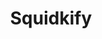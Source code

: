 ---
slug: squidkify
title: Squidkify
description: "Squidkify is an exciting online game. Play for free directly in your browser!"
icon: /images/new_mods/sprunkify.png
url: https://wowtbc.net/sprunkin/sprunkify/index.html
previewImage: /images/new_mods/sprunkify.png
type: new mods

# SEO配置
seo:
  title: "Squidkify - Play Free Online Game | Fun Browser Games"
  description: "Squidkify - Play this fun online game for free in your browser. No download required!"
  ogImage: "/images/new_mods/sprunkify.png"
  keywords: "squidkify, online game, browser game, free game, new mods game, play online"

videoUrls:
  - https://www.youtube.com/embed/example1
  - https://www.youtube.com/embed/example2

whyPlay:
  title: "Why Play Squidkify?"
  items:
    - "Immersive Gameplay: Squidkify offers an engaging and immersive gaming experience that will keep you entertained for hours"
    - "Challenging Levels: Test your skills with increasingly difficult challenges and obstacles"
    - "Beautiful Graphics: Enjoy stunning visuals and smooth animations that bring the game world to life"
    - "Regular Updates: New content and features are added regularly to keep the game fresh and exciting"
    - "Free to Play: Experience all the fun without spending a penny"
    - "Community Features: Connect with other players, share strategies, and compete for high scores"
    - "Cross-Platform: Play on any device with a web browser, no downloads required"

features:
  title: "Key Features of Squidkify"
  image: "/images/new_mods/sprunkify.png"
  items:
    - "Intuitive Controls: Easy to learn controls make Squidkify accessible for players of all skill levels"
    - "Multiple Game Modes: Enjoy various gameplay options that provide different challenges and experiences"
    - "Character Customization: Personalize your gaming experience with unique characters and items"
    - "Achievement System: Complete special tasks to earn rewards and recognition"
    - "Leaderboards: Compete with players worldwide and see who can achieve the highest scores"

characteristics:
  title: "Game Characteristics"
  image: "/images/new_mods/sprunkify.png"
  items:
    - "Genre: New mods game with elements of strategy and skill"
    - "Difficulty: Suitable for both casual gamers and those seeking a challenge"
    - "Play Time: Quick sessions or extended gameplay, depending on your preference"
    - "Art Style: Vibrant and engaging visuals that enhance the gaming experience"
    - "Sound Design: Immersive audio that complements the gameplay perfectly"

info: "Squidkify is an exciting online game that offers players a unique and engaging gaming experience. With its intuitive controls, stunning visuals, and challenging gameplay, Squidkify provides hours of entertainment for players of all ages and skill levels. Whether you're looking for a quick gaming session during a break or an extended play session, Squidkify delivers an immersive experience that will keep you coming back for more. The game features multiple levels of increasing difficulty, ensuring that players are constantly challenged as they progress. With regular updates adding new content and features, Squidkify remains fresh and exciting, providing endless entertainment options for its growing community of players."

howToPlayIntro: "Welcome to Squidkify! This guide will walk you through the basics and help you master the game. Whether you're a beginner or looking to improve your skills, these tips and instructions will enhance your gaming experience."

howToPlaySteps:
  - title: "Getting Started"
    description: "Begin your Squidkify adventure by familiarizing yourself with the controls. Use your keyboard or mouse to navigate through the game interface. The tutorial will guide you through the basic mechanics and help you understand the objectives."
  - title: "Understanding the Objectives"
    description: "In Squidkify, your main goal is to progress through levels by completing specific objectives. Each level presents unique challenges that require different strategies and approaches."
  - title: "Mastering the Controls"
    description: "Practice using the controls to improve your precision and reaction time. Squidkify requires quick reflexes and strategic thinking to overcome obstacles and defeat opponents."
  - title: "Utilizing Power-ups"
    description: "Collect power-ups throughout the game to enhance your abilities and overcome difficult challenges. Each power-up offers unique advantages that can be crucial for success."
  - title: "Developing Strategies"
    description: "As you progress in Squidkify, develop effective strategies for different scenarios. Analyze patterns, anticipate challenges, and adapt your approach to maximize your performance."

faq:
  title: "Frequently Asked Questions about Squidkify"
  items:
    - question: "Is Squidkify free to play?"
      answer: "Yes, Squidkify is completely free to play directly in your web browser. No downloads or purchases are required to enjoy the full game experience."
    - question: "Can I play Squidkify on mobile devices?"
      answer: "Yes, Squidkify is optimized for both desktop and mobile play. You can enjoy the game on any device with a web browser and internet connection."
    - question: "Are there any in-game purchases?"
      answer: "While Squidkify is free to play, there may be optional in-game purchases available for cosmetic items or additional features that don't affect core gameplay."
    - question: "How often is Squidkify updated?"
      answer: "The developers regularly update Squidkify with new content, features, and improvements based on player feedback and game performance."
    - question: "Can I play Squidkify offline?"
      answer: "Currently, Squidkify requires an internet connection to play as it's a browser-based online game."
    - question: "Is Squidkify suitable for children?"
      answer: "Yes, Squidkify is designed to be family-friendly and suitable for players of all ages."
    - question: "How do I report bugs or issues?"
      answer: "If you encounter any problems while playing Squidkify, you can report them through the game's support page or contact the developers directly through their website."
    - question: "Still Have Questions?"
      answer: "If you have additional questions about Squidkify that aren't covered in this FAQ, please visit our support center or contact our customer service team for assistance."
---